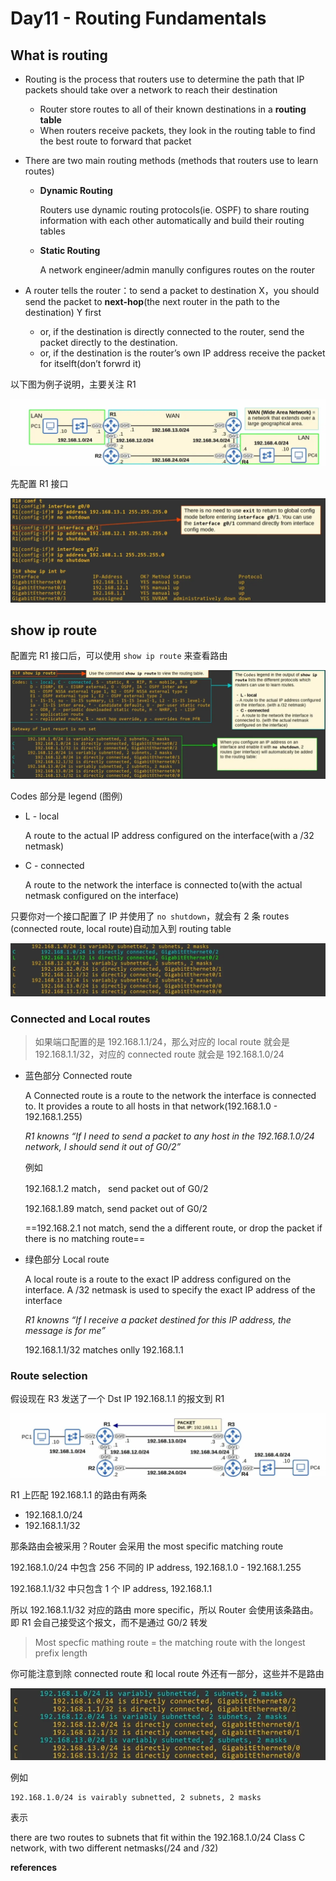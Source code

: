 # Day11 - Routing Fundamentals

## What is routing

- Routing is the process that routers use to determine the path that IP packets should take over a network to reach their destination

  - Router store routes to all of their known destinations in a **routing table**
  - When routers receive packets, they look in the routing table to find the best route to forward that packet

- There are two main routing methods (methods that routers use to learn routes)

  - **Dynamic Routing**

    Routers use dynamic  routing protocols(ie. OSPF) to share routing information with each other automatically and build their routing tables

  - **Static Routing**

    A network engineer/admin manully configures routes on the router

- A router tells the router：to send a packet to destination X，you should send the packet to **next-hop**(the next router in the path to the destination) Y first

  - or, if the destination is directly connected to the router, send the packet directly to the destination.
  - or, if the destination is the router’s own IP address receive the packet for itselft(don’t forwrd it)

以下图为例子说明，主要关注 R1

![](https://github.com/dhay3/image-repo/raw/master/20230524/2023-05-24_15-55.4xlds643ghkw.webp)

先配置 R1 接口

![](https://github.com/dhay3/image-repo/raw/master/20230524/2023-05-24_15-58.1af5bdoaf5gg.webp)

## show ip route

配置完 R1 接口后，可以使用 `show ip route` 来查看路由

![](https://github.com/dhay3/image-repo/raw/master/20230524/2023-05-24_16-00.67ycin57c6ww.webp)

Codes 部分是 legend (图例)

- L - local

  A route to the actual IP address configured on the interface(with a /32 netmask)

- C - connected

  A route to the network the interface is connected to(with the actual netmask configured on the interface)

只要你对一个接口配置了 IP 并使用了 `no shutdown`，就会有 2 条 routes (connected route, local route)自动加入到 routing table

![](https://github.com/dhay3/image-repo/raw/master/20230524/2023-05-24_16-06.1vj6vy4vyb9c.webp)

### Connected and Local routes

> 如果端口配置的是 192.168.1.1/24，那么对应的 local route 就会是 192.168.1.1/32，对应的 connected route 就会是 192.168.1.0/24

- 蓝色部分 Connected route

  A Connected route is a route to the network the interface is connected to. It provides a route to all hosts in that network(192.168.1.0 -  192.168.1.255)

  *R1 knowns “If I need to send a packet to any host in the 192.168.1.0/24 network, I should send it out of G0/2”*

  例如

  192.168.1.2 match， send packet out of G0/2

  192.168.1.89 match, send packet out of G0/2

  ==192.168.2.1 not match, send the a different route, or drop the packet if there is no matching route==

- 绿色部分 Local route

  A local route is a route to the exact IP address configured on the interface. A /32 netmask is used to specify the exact IP address of the interface

  *R1 knowns “If I receive a packet destined for this IP address, the message is for me”*

  192.168.1.1/32 matches onlly 192.168.1.1

### Route selection

假设现在 R3 发送了一个 Dst IP 192.168.1.1 的报文到 R1

![](https://github.com/dhay3/image-repo/raw/master/20230524/2023-05-24_16-18.77wd0pog4d1c.webp)

R1 上匹配 192.168.1.1 的路由有两条

- 192.168.1.0/24
- 192.168.1.1/32

那条路由会被采用？Router 会采用 the most specific matching route

192.168.1.0/24 中包含 256 不同的 IP address, 192.168.1.0 - 192.168.1.255

192.168.1.1/32 中只包含 1 个 IP address, 192.168.1.1

所以 192.168.1.1/32 对应的路由 more specific，所以 Router 会使用该条路由。即 R1 会自己接受这个报文，而不是通过 G0/2 转发

> Most specfic mathing route = the matching route with the longest prefix length

你可能注意到除 connected route 和 local route 外还有一部分，这些并不是路由

![](https://github.com/dhay3/image-repo/raw/master/20230524/2023-05-24_16-30.5pii4eq16wlc.webp)

例如 

```
192.168.1.0/24 is vairably subnetted, 2 subnets, 2 masks
```

表示

there are two routes to subnets that fit within the 192.168.1.0/24 Class C network, with two different netmasks(/24 and /32)



**references**

[^jeremy’s IT Lab]:https://www.youtube.com/watch?v=aHwAm8GYbn8&list=PLxbwE86jKRgMpuZuLBivzlM8s2Dk5lXBQ&index=19